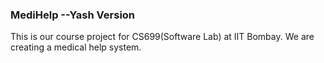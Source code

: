 ### MediHelp --Yash Version

This is our course project for CS699(Software Lab) at IIT Bombay.
We are creating a medical help system.
